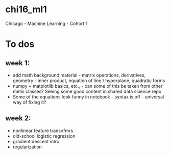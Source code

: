 # chi16_ml1
Chicago - Machine Learning - Cohort 1

# To dos

## week 1: 
* add math background material - matrix operations, derivatives, geometry - inner product, equation of line / hyperplane, quadratic forms
* numpy + matplotlib basics, etc., - can some of this be taken from other metis classes?  Seeing some good content in shared data science repo
* Some of the equations look funny in notebook - syntax is off - universal way of fixing it?


## week 2: 
* nonlinear feature transofmrs
* old-school logistic regression
* gradient descent intro
* regularization
